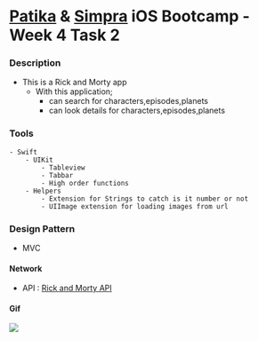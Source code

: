 # [Patika](https://www.patika.dev) & [Simpra](https://simprasuite.com.tr) iOS Bootcamp - Week 4 Task 2

 ### Description
- This is a Rick and Morty app
    - With this application;
        - can search for characters,episodes,planets
        - can look details for characters,episodes,planets

 ### Tools
    - Swift
        - UIKit
            - Tableview
            - Tabbar
            - High order functions
        - Helpers
            - Extension for Strings to catch is it number or not
            - UIImage extension for loading images from url

 ### Design Pattern
- MVC

 #### Network
- API : [Rick and Morty API](https://rickandmortyapi.com/)

 #### Gif
 
 ![](https://github.com/Protein-Swift-Bootcamp/week-4-homework-2-myildirim48/blob/main/RickAndMorty.gif?raw=true)
